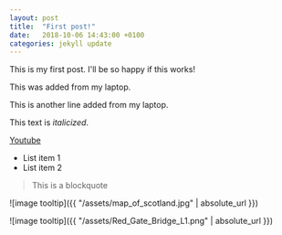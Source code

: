 ```yaml
---
layout: post
title:  "First post!"
date:   2018-10-06 14:43:00 +0100
categories: jekyll update
---
```

This is my first post. I'll be so happy if this works!

This was added from my laptop.

This is another line added from my laptop.

This text is _italicized_.

[Youtube](https://www.youtube.com/)

+ List item 1
+ List item 2

> This is a blockquote

![image tooltip]({{ "/assets/map_of_scotland.jpg" | absolute_url }})





![image tooltip]({{ "/assets/Red_Gate_Bridge_L1.png" | absolute_url }})

